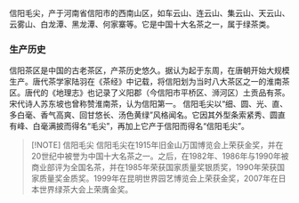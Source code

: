 信阳毛尖，产于河南省信阳市的西南山区，如车云山、连云山、集云山、天云山、云雾山、白龙潭、黑龙潭、何家寨等。它是中国十大名茶之一，属于绿茶类。
### 生产历史
信阳茶区是中国的古老茶区，产茶历史悠久。据认为起于东周，在唐朝开始大规模生产。唐代茶学家陆羽在《茶经》中记载，将信阳划为当时八大茶区之一的淮南茶区。唐代的《地理志》也记录了义阳郡（今信阳市平桥区、浉河区）土贡品有茶。宋代诗人苏东坡也曾称赞淮南茶，认为信阳第一。
信阳毛尖以“细、圆、光、直、多白毫、香气高爽、回甘悠长、汤色黄绿”风格闻名。它因其外型条索紧秀、圆直有峰、白毫满披而得名“毛尖”，再加上它产于信阳而得名“信阳毛尖”。

> [!NOTE] 信阳毛尖
> 信阳毛尖在1915年旧金山万国博览会上荣获金奖，并在20世纪中被誉为中国十大名茶之一。之后，在1982年、1986年与1990年被商业部评为全国名茶，并在1985年荣获国家质量奖银质奖，1990年荣获国家质量奖金质奖。1999年在昆明世界园艺博览会上荣获金奖，2007年在日本世界绿茶大会上荣膺金奖。


